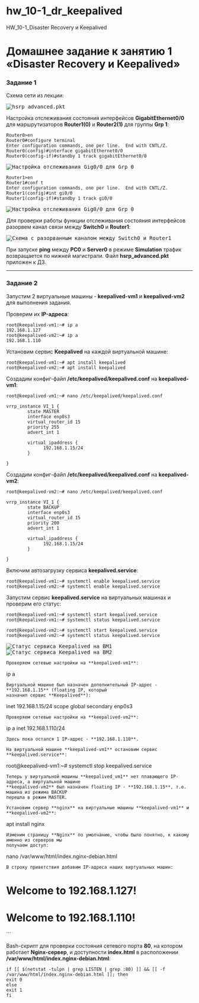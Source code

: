 # hw_10-1_dr_keepalived
HW_10-1_Disaster Recovery и Keepalived

# Домашнее задание к занятию 1 «Disaster Recovery и Keepalived»

### Задание 1

Схема сети из лекции:

<kbd>![hsrp_advanced.pkt](img/hsrp_advanced.pkt.png)</kbd>

Настройка отслеживания состояния интерфейсов **GigabitEthernet0/0** для маршрутизаторов 
**Router1(0)** и **Router2(1)** для группы **Grp 1**:

```
Router0>en
Router0#configure terminal
Enter configuration commands, one per line.  End with CNTL/Z.
Router0(config)#interface gigabitEthernet0/0
Router0(config-if)#standby 1 track gigabitEthernet0/0
```
<kbd>![Настройка отслеживания Gig0/0 для Grp 0](img/tracking_router1.png)</kbd>

```
Router1>en
Router1#conf t
Enter configuration commands, one per line.  End with CNTL/Z.
Router1(config)#int gi0/0
Router1(config-if)#standby 1 track gi0/0
```
<kbd>![Настройка отслеживания Gig0/0 для Grp 0](img/tracking_router2.png)</kbd>

Для проверки работы функции отслеживания состояния интерфейсов разорвем канал связи между
**Switch0** и **Router1**:

<kbd>![Схема с разорванным каналом между Switch0 и Router1](img/link_terminated.png)</kbd>

При запуске **ping** между **PC0** и **Server0** в режиме **Simulation** трафик возвращается 
по нижней магистрали. Файл **hsrp_advanced.pkt** приложен к ДЗ.

---

### Задание 2

Запустим 2 виртуальные машины - **keepalived-vm1** и **keepalived-vm2** для выполнения задания.

Проверим их **IP-адреса**:
```
root@keepalived-vm1:~# ip a
192.168.1.127
root@keepalived-vm2:~# ip a
192.168.1.110
```
Установим сервис **Keepalived** на каждой виртуальной машине:
```
root@keepalived-vm1:~# apt install keepalived
root@keepalived-vm2:~# apt install keepalived
```
Создадим конфиг-файл **/etc/keepalived/keepalived.conf** на **keepalived-vm1**:
```
root@keepalived-vm1:~# nano /etc/keepalived/keepalived.conf
```
```
vrrp_instance VI_1 {
        state MASTER
        interface enp0s3
        virtual_router_id 15
        priority 255
        advert_int 1

        virtual_ipaddress {
              192.168.1.15/24
        }

}
```
Создадим конфиг-файл **/etc/keepalived/keepalived.conf** на **keepalived-vm2**:
```
root@keepalived-vm2:~# nano /etc/keepalived/keepalived.conf
```
```
vrrp_instance VI_1 {
        state BACKUP
        interface enp0s3
        virtual_router_id 15
        priority 200
        advert_int 1

        virtual_ipaddress {
              192.168.1.15/24
        }

}
```
Включим автозагрузку сервиса **keepalived.service**:
```
root@keepalived-vm1:~# systemctl enable keepalived.service
root@keepalived-vm2:~# systemctl enable keepalived.service
```
Запустим сервис **keepalived.service** на виртуальных машинах и проверим его статус:
```
root@keepalived-vm1:~# systemctl start keepalived.service
root@keepalived-vm1:~# systemctl status keepalived.service

root@keepalived-vm2:~# systemctl start keepalived.service
root@keepalived-vm2:~# systemctl status keepalived.service

```
<kbd>![Статус сервиса Keepalived на ВМ1](img/keepalived_status_vm1.png)</kbd>
<kbd>![Статус сервиса Keepalived на ВМ2](img/keepalived_status_vm2.png)</kbd>
```
Проверяем сетевые настройки на **keepalived-vm1**:
```
ip a
```
Виртуальной машине был назначен дополнительный IP-адрес - **192.168.1.15** (floating IP, который
назначил сервис **Keepalived**):
```
inet 192.168.1.15/24 scope global secondary enp0s3
```
Проверяем сетевые настройки на **keepalived-vm2**:
```
ip a
inet 192.168.1.110/24
```
Здесь пока остался 1 IP-адрес - **192.168.1.110**.

На виртуальной машине **keepalived-vm1** остановим сервис **keepalived.service**:
```
root@keepalived-vm1:~# systemctl stop keepalived.service
```
Теперь у виртуальной машины **keepalived_vm1** нет плавающего IP-адреса, а виртуальной машине
**keepalived-vm2** был назначен floating IP - **192.168.1.15**, т.е. машина из режима BACKUP
перешла в режим MASTER.

Установим сервер **nginx** на виртуальные машины **keepalived-vm1** и **keepalived-vm2**:
```
apt install nginx
```
Изменим страницу **Nginx** по умолчанию, чтобы было понятно, к какому именно из серверов мы
получаем доступ:
```
nano /var/www/html/index.nginx-debian.html
```
В строку приветствия добавим IP-адреса наших виртуальных машин:
```
<h1>Welcome to 192.168.1.127!</h1>
<h1>Welcome to 192.168.1.110!</h1>
```

Bash-скрипт для проверки состояния сетевого порта **80**, на котором работает **Nginx-сервер**, и 
доступности **index.html** в расположении **/var/www/html/index.nginx-debian.html**:
```
if [[ $(netstat -tulpn | grep LISTEN | grep :80) ]] && [[ -f /var/www/html/index.nginx-debian.html ]]; then
exit 0
else
exit 1
fi
```
